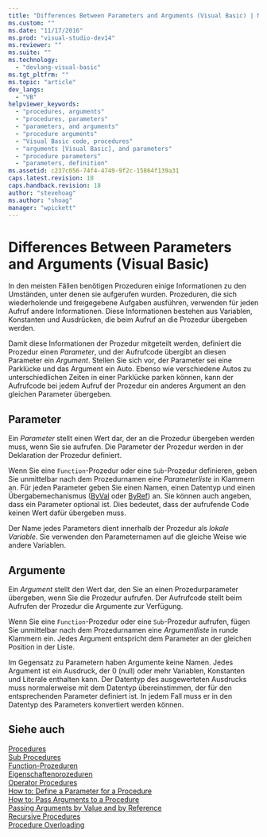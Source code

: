 ```yaml
---
title: "Differences Between Parameters and Arguments (Visual Basic) | Microsoft Docs"
ms.custom: ""
ms.date: "11/17/2016"
ms.prod: "visual-studio-dev14"
ms.reviewer: ""
ms.suite: ""
ms.technology: 
  - "devlang-visual-basic"
ms.tgt_pltfrm: ""
ms.topic: "article"
dev_langs: 
  - "VB"
helpviewer_keywords: 
  - "procedures, arguments"
  - "procedures, parameters"
  - "parameters, and arguments"
  - "procedure arguments"
  - "Visual Basic code, procedures"
  - "arguments [Visual Basic], and parameters"
  - "procedure parameters"
  - "parameters, definition"
ms.assetid: c237c056-74f4-4749-9f2c-15864f139a31
caps.latest.revision: 18
caps.handback.revision: 18
author: "stevehoag"
ms.author: "shoag"
manager: "wpickett"
---
```

# Differences Between Parameters and Arguments (Visual Basic)
In den meisten Fällen benötigen Prozeduren einige Informationen zu den Umständen, unter denen sie aufgerufen wurden.  Prozeduren, die sich wiederholende und freigegebene Aufgaben ausführen, verwenden für jeden Aufruf andere Informationen.  Diese Informationen bestehen aus Variablen, Konstanten und Ausdrücken, die beim Aufruf an die Prozedur übergeben werden.  
  
 Damit diese Informationen der Prozedur mitgeteilt werden, definiert die Prozedur einen *Parameter*, und der Aufrufcode übergibt an diesen Parameter ein *Argument*.  Stellen Sie sich vor, der Parameter sei eine Parklücke und das Argument ein Auto.  Ebenso wie verschiedene Autos zu unterschiedlichen Zeiten in einer Parklücke parken können, kann der Aufrufcode bei jedem Aufruf der Prozedur ein anderes Argument an den gleichen Parameter übergeben.  
  
## Parameter  
 Ein *Parameter* stellt einen Wert dar, der an die Prozedur übergeben werden muss, wenn Sie sie aufrufen.  Die Parameter der Prozedur werden in der Deklaration der Prozedur definiert.  
  
 Wenn Sie eine `Function`\-Prozedur oder eine `Sub`\-Prozedur definieren, geben Sie unmittelbar nach dem Prozedurnamen eine *Parameterliste* in Klammern an.  Für jeden Parameter geben Sie einen Namen, einen Datentyp und einen Übergabemechanismus \([ByVal](../../../../visual-basic/language-reference/modifiers/byval.md) oder [ByRef](../../../../visual-basic/language-reference/modifiers/byref.md)\) an.  Sie können auch angeben, dass ein Parameter optional ist.  Dies bedeutet, dass der aufrufende Code keinen Wert dafür übergeben muss.  
  
 Der Name jedes Parameters dient innerhalb der Prozedur als *lokale Variable*.  Sie verwenden den Parameternamen auf die gleiche Weise wie andere Variablen.  
  
## Argumente  
 Ein *Argument* stellt den Wert dar, den Sie an einen Prozedurparameter übergeben, wenn Sie die Prozedur aufrufen.  Der Aufrufcode stellt beim Aufrufen der Prozedur die Argumente zur Verfügung.  
  
 Wenn Sie eine `Function`\-Prozedur oder eine `Sub`\-Prozedur aufrufen, fügen Sie unmittelbar nach dem Prozedurnamen eine *Argumentliste* in runde Klammern ein.  Jedes Argument entspricht dem Parameter an der gleichen Position in der Liste.  
  
 Im Gegensatz zu Parametern haben Argumente keine Namen.  Jedes Argument ist ein Ausdruck, der 0 \(null\) oder mehr Variablen, Konstanten und Literale enthalten kann.  Der Datentyp des ausgewerteten Ausdrucks muss normalerweise mit dem Datentyp übereinstimmen, der für den entsprechenden Parameter definiert ist. In jedem Fall muss er in den Datentyp des Parameters konvertiert werden können.  
  
## Siehe auch  
 [Procedures](../../../../visual-basic/programming-guide/language-features/procedures/index.md)   
 [Sub Procedures](../../../../visual-basic/programming-guide/language-features/procedures/sub-procedures.md)   
 [Function\-Prozeduren](../../../../visual-basic/programming-guide/language-features/procedures/function-procedures.md)   
 [Eigenschaftenprozeduren](../../../../visual-basic/programming-guide/language-features/procedures/property-procedures.md)   
 [Operator Procedures](../../../../visual-basic/programming-guide/language-features/procedures/operator-procedures.md)   
 [How to: Define a Parameter for a Procedure](../../../../visual-basic/programming-guide/language-features/procedures/how-to-define-a-parameter-for-a-procedure.md)   
 [How to: Pass Arguments to a Procedure](../../../../visual-basic/programming-guide/language-features/procedures/how-to-pass-arguments-to-a-procedure.md)   
 [Passing Arguments by Value and by Reference](../../../../visual-basic/programming-guide/language-features/procedures/passing-arguments-by-value-and-by-reference.md)   
 [Recursive Procedures](../../../../visual-basic/programming-guide/language-features/procedures/recursive-procedures.md)   
 [Procedure Overloading](../../../../visual-basic/programming-guide/language-features/procedures/procedure-overloading.md)